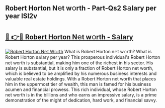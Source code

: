 ## Robert Horton N𝚎t w𝚘rth - Part-Qs2 S𝚊lary per year lSl2v

# <h2><a href="http://gc2max.nevu.top/?p=Robert+Horton">🔗 👉🔴 Robert Horton N𝚎t w𝚘rth - S𝚊lary</a></h2>

[![Robert Horton N𝚎t W𝚘rth](https://i.imgur.com/Oavwk0R.jpeg)](http://gc2max.nevu.top/?p=Robert+Horton)
What is Robert Horton n𝚎t w𝚘rth? What is Robert Horton s𝚊lary per year?
This prosperous individual's Robert Horton net worth is substantial, making him one of the richest in his sector. His salary is substantial, but it is only a fraction of Robert Horton net worth, which is believed to be amplified by his numerous business interests and valuable real estate holdings. With a Robert Horton net worth that places him in the uppermost tier of wealth, this man is famed for his business acumen and financial prowess. This rich individual, whose Robert Horton net worth is in the billions and who earns an impressive salary, is a prime demonstration of the might of dedication, hard work, and financial savvy.
